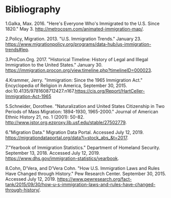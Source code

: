 # Bibliography

1.Galka, Max. 2016. "Here's Everyone Who's Immigrated to the U.S. Since 1820." May 3. http://metrocosm.com/animated-immigration-map/.

2.Policy, Migration. 2013. "U.S. Immigration Trends." January 23. https://www.migrationpolicy.org/programs/data-hub/us-immigration-trends#lep.

3.ProCon.Org. 2017. "Historical Timeline: History of Legal and Illegal Immigration to the United States." January 30. https://immigration.procon.org/view.timeline.php?timelineID=000023.

4.Krammer, Jerry. "Immigration: Since the 1965 Immigration Act." Encyclopedia of Religion in America, September 30, 2015. doi:10.4135/9781608712427.n167.https://cis.org/Report/HartCeller-Immigration-Act-1965

5.Schneider, Dorothee. "Naturalization and United States Citizenship in Two Periods of Mass Migration: 1894-1930, 1965-2000." Journal of American Ethnic History 21, no. 1 (2001): 50-82. http://www.jstor.org.ezproxy.lib.usf.edu/stable/27502779.

6."Migration Data." Migration Data Portal. Accessed July 12, 2019. https://migrationdataportal.org/data?i=stock_abs_&t=2017.

7."Yearbook of Immigration Statistics." Department of Homeland Security. September 13, 2018. Accessed July 12, 2019. https://www.dhs.gov/immigration-statistics/yearbook.

8.Cohn, D’Vera, and D’Vera Cohn. "How U.S. Immigration Laws and Rules Have Changed through History." Pew Research Center. September 30, 2015. Accessed July 12, 2019. https://www.pewresearch.org/fact-tank/2015/09/30/how-u-s-immigration-laws-and-rules-have-changed-through-history/.
